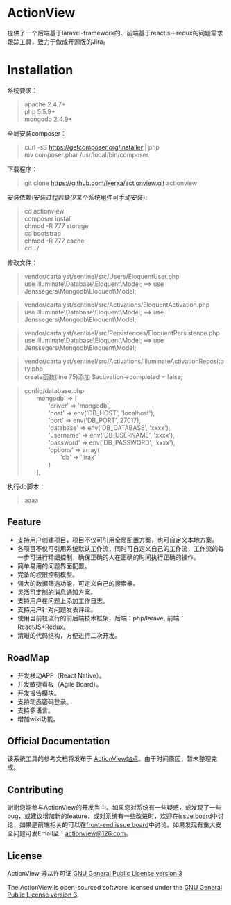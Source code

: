 # ActionView

提供了一个后端基于laravel-framework的、前端基于reactjs＋redux的问题需求跟踪工具，致力于做成开源版的Jira。

# Installation

系统要求：
> apache 2.4.7+  
> php 5.5.9+  
> mongodb 2.4.9+  

全局安装composer：   
> curl -sS https://getcomposer.org/installer | php  
> mv composer.phar /usr/local/bin/composer

下载程序：
> git clone https://github.com/lxerxa/actionview.git actionview

安装依赖(安装过程若缺少某个系统组件可手动安装):
> cd actionview   
> composer install    
> chmod -R 777 storage    
> cd bootstrap   
> chmod -R 777 cache  
> cd ../  

修改文件：  
> vendor/cartalyst/sentinel/src/Users/EloquentUser.php  
> use Illuminate\Database\Eloquent\Model; ==> use Jenssegers\Mongodb\Eloquent\Model;  

> vendor/cartalyst/sentinel/src/Activations/EloquentActivation.php   
> use Illuminate\Database\Eloquent\Model; ==> use Jenssegers\Mongodb\Eloquent\Model; 

> vendor/cartalyst/sentinel/src/Persistences/EloquentPersistence.php  
> use Illuminate\Database\Eloquent\Model; ==> use Jenssegers\Mongodb\Eloquent\Model;  

> vendor/cartalyst/sentinel/src/Activations/IlluminateActivationRepository.php  
> create函数(line 75)添加 $activation->completed = false;  

> config/database.php  
&#160; &#160; &#160; &#160;mongodb' => [  
&#160; &#160; &#160; &#160;&#160; &#160; &#160; &#160;'driver'   => 'mongodb',  
&#160; &#160; &#160; &#160;&#160; &#160; &#160; &#160;'host'     => env('DB_HOST', 'localhost'),  
&#160; &#160; &#160; &#160;&#160; &#160; &#160; &#160;'port'     => env('DB_PORT', 27017),  
&#160; &#160; &#160; &#160;&#160; &#160; &#160; &#160;'database' => env('DB_DATABASE', 'xxxx'),  
&#160; &#160; &#160; &#160;&#160; &#160; &#160; &#160;'username' => env('DB_USERNAME', 'xxxx'),  
&#160; &#160; &#160; &#160;&#160; &#160; &#160; &#160;'password' => env('DB_PASSWORD', 'xxxx'),  
&#160; &#160; &#160; &#160;&#160; &#160; &#160; &#160;'options' => array(  
&#160; &#160; &#160; &#160;&#160; &#160; &#160; &#160;&#160; &#160; &#160; &#160;'db' => 'jirax'   
&#160; &#160; &#160; &#160;&#160; &#160; &#160; &#160;)  
&#160; &#160; &#160; &#160;],  

执行db脚本：  
> aaaa  

## Feature

* 支持用户创建项目，项目不仅可引用全局配置方案，也可自定义本地方案。
* 各项目不仅可引用系统默认工作流，同时可自定义自己的工作流，工作流的每一步可进行精细控制，确保正确的人在正确的时间执行正确的操作。
* 简单易用的问题界面配置。
* 完备的权限控制模型。
* 强大的数据筛选功能，可定义自己的搜索器。
* 灵活可定制的消息通知方案。
* 支持用户在问题上添加工作日志。
* 支持用户针对问题发表评论。
* 使用当前较流行的前后端技术框架，后端：php/larave, 前端：ReactJS+Redux。
* 清晰的代码结构，方便进行二次开发。

## RoadMap

* 开发移动APP（React Native）。
* 开发敏捷看板（Agile Board）。
* 开发报告模块。
* 支持动态密码登录。
* 支持多语言。
* 增加wiki功能。


## Official Documentation

该系统工具的参考文档将发布于 [ActionView站点](http://actionview.cn/docs)。由于时间原因，暂未整理完成。

## Contributing

谢谢您能参与ActionView的开发当中。如果您对系统有一些疑惑，或发现了一些bug，或建议增加新的feature，或对系统有一些改进时，欢迎在[issue board](https://github.com/lxerxa/actionview/issues)中讨论，如果是前端相关的可以在[front-end issue board](https://github.com/lxerxa/actionview/issues)中讨论。如果发现有重大安全问题可发Email至：actionview@126.com。

## License

ActionView 遵从许可证 [GNU General Public License version 3](http://www.gnu.org/licenses/gpl-3.0.html)

The ActionView is open-sourced software licensed under the [GNU General Public License version 3](http://www.gnu.org/licenses/gpl-3.0.html).
